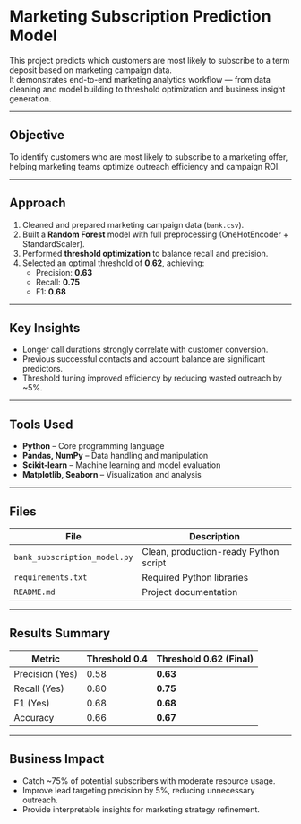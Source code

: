 # Marketing Subscription Prediction Model

This project predicts which customers are most likely to subscribe to a term deposit based on marketing campaign data.  
It demonstrates end-to-end marketing analytics workflow — from data cleaning and model building to threshold optimization and business insight generation.

---

##  Objective
To identify customers who are most likely to subscribe to a marketing offer, helping marketing teams optimize outreach efficiency and campaign ROI.

---

##  Approach
1. Cleaned and prepared marketing campaign data (`bank.csv`).
2. Built a **Random Forest** model with full preprocessing (OneHotEncoder + StandardScaler).
3. Performed **threshold optimization** to balance recall and precision.
4. Selected an optimal threshold of **0.62**, achieving:
   - Precision: **0.63**
   - Recall: **0.75**
   - F1: **0.68**

---

##  Key Insights
- Longer call durations strongly correlate with customer conversion.
- Previous successful contacts and account balance are significant predictors.
- Threshold tuning improved efficiency by reducing wasted outreach by ~5%.

---

##  Tools Used
- **Python** – Core programming language  
- **Pandas, NumPy** – Data handling and manipulation  
- **Scikit-learn** – Machine learning and model evaluation  
- **Matplotlib, Seaborn** – Visualization and analysis  

---

##  Files
| File | Description |
|------|--------------|
| `bank_subscription_model.py` | Clean, production-ready Python script |
| `requirements.txt` | Required Python libraries |
| `README.md` | Project documentation |

---

## Results Summary

| Metric | Threshold 0.4 | Threshold 0.62 (Final) |
|---------|---------------|------------------------|
| Precision (Yes) | 0.58 | **0.63** |
| Recall (Yes) | 0.80 | **0.75** |
| F1 (Yes) | 0.68 | **0.68** |
| Accuracy | 0.66 | **0.67** |

---

##  Business Impact
- Catch ~75% of potential subscribers with moderate resource usage.
- Improve lead targeting precision by 5%, reducing unnecessary outreach.
- Provide interpretable insights for marketing strategy refinement.


